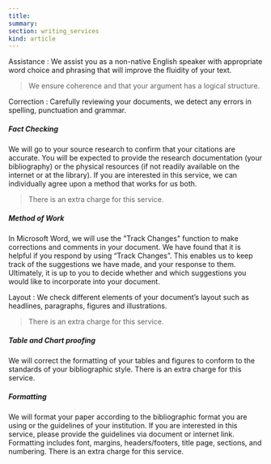 ```yaml
--- 
title:
summary: 
section: writing_services
kind: article
---
```


Assistance
: We assist you as a non-native English speaker with appropriate word choice and phrasing that will improve the fluidity of your text.

  > We ensure coherence and that your argument has a logical structure.

Correction
: Carefully reviewing your documents, we detect any errors in spelling, punctuation and grammar.
 
  ##### Fact Checking 
  We will go to your source research to confirm that your citations are accurate. You will be expected to provide the research documentation (your bibliography) or the physical resources (if not readily available on the internet or at the library). If you are interested in this service, we can individually agree upon a method that works for us both. 
  
  > There is an extra charge for this service.
  
  ##### Method of Work
  In Microsoft Word, we will use the "Track Changes" function to make corrections and comments in your document. We have found that it is helpful if you respond by using “Track Changes”. This enables us to keep track of the suggestions we have made, and your response to them. Ultimately, it is up to you to decide whether and which suggestions you would like to incorporate into your document.

Layout
: We check different elements of your document’s layout such as headlines, paragraphs, figures and illustrations.

  > There is an extra charge for this service.
  
  ##### Table and Chart proofing
  We will correct the formatting of your tables and figures to conform to the standards of your bibliographic style. There is an extra charge for this service.

  ##### Formatting 
  We will format your paper according to the bibliographic format you are using or the guidelines of your institution. If you are interested in this service, please provide the guidelines via document or internet link. Formatting includes font, margins, headers/footers, title page, sections, and numbering. There is an extra charge for this service.
